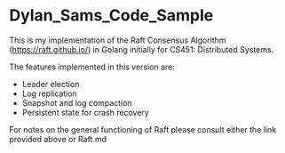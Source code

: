 # Dylan_Sams_Code_Sample
This is my implementation of the Raft Consensus Algorithm (https://raft.github.io/) in Golang initially for CS451: Distributed Systems.

The features implemented in this version are:
* Leader election
* Log replication
* Snapshot and log compaction
* Persistent state for crash recovery

For notes on the general functioning of Raft please consult either the link provided above or Raft.md
